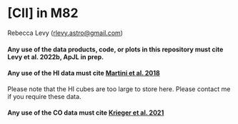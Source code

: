 # [CII] in M82
Rebecca Levy (rlevy.astro@gmail.com)

#### Any use of the data products, code, or plots in this repository must cite Levy et al. 2022b, ApJL in prep.
#### Any use of the HI data must cite [Martini et al. 2018](https://ui.adsabs.harvard.edu/abs/2018ApJ...856...61M/abstract)
Please note that the HI cubes are too large to store here. Please contact me if you require these data.

#### Any use of the CO data must cite [Krieger et al. 2021](https://ui.adsabs.harvard.edu/abs/2021ApJ...915L...3K/abstract)

